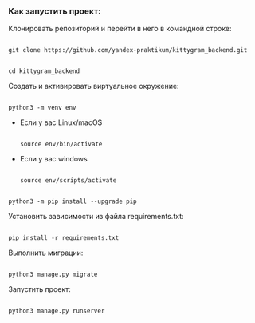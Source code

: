 ### Как запустить проект: 

 

Клонировать репозиторий и перейти в него в командной строке: 

 

``` 

git clone https://github.com/yandex-praktikum/kittygram_backend.git 

``` 

 

``` 

cd kittygram_backend 

``` 

 

Cоздать и активировать виртуальное окружение: 

 

``` 

python3 -m venv env 

``` 

 

* Если у вас Linux/macOS 

 

    ``` 

    source env/bin/activate 

    ``` 

 

* Если у вас windows 

 

    ``` 

    source env/scripts/activate 

    ``` 

 

``` 

python3 -m pip install --upgrade pip 

``` 

 

Установить зависимости из файла requirements.txt: 

 

``` 

pip install -r requirements.txt 

``` 

 

Выполнить миграции: 

 

``` 

python3 manage.py migrate 

``` 

 

Запустить проект: 

 

``` 

python3 manage.py runserver 

``` 